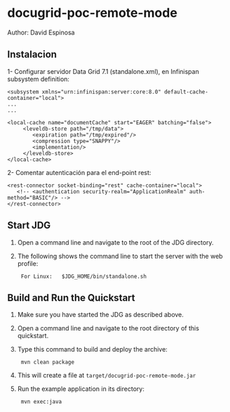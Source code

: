 docugrid-poc-remote-mode
=========================================
Author: David Espinosa

Instalacion
------------------------------------

1- Configurar servidor Data Grid 7.1 (standalone.xml), en Infinispan subsystem definition:

    <subsystem xmlns="urn:infinispan:server:core:8.0" default-cache-container="local">
    ...
    ...
	
	<local-cache name="documentCache" start="EAGER" batching="false">
	     <leveldb-store path="/tmp/data">
	        <expiration path="/tmp/expired"/>
	        <compression type="SNAPPY"/>
	        <implementation/>
	     </leveldb-store>
	</local-cache>

2- Comentar autenticación para el end-point rest:

    <rest-connector socket-binding="rest" cache-container="local">
       <!-- <authentication security-realm="ApplicationRealm" auth-method="BASIC"/> -->
    </rest-connector>
            
            
Start JDG
---------

1. Open a command line and navigate to the root of the JDG directory.
2. The following shows the command line to start the server with the web profile:

        For Linux:   $JDG_HOME/bin/standalone.sh
        
        
Build and Run the Quickstart
-------------------------

1. Make sure you have started the JDG as described above.
2. Open a command line and navigate to the root directory of this quickstart.
3. Type this command to build and deploy the archive:

        mvn clean package 
                
4. This will create a file at `target/docugrid-poc-remote-mode.jar` 

5. Run the example application in its directory:

        mvn exec:java
